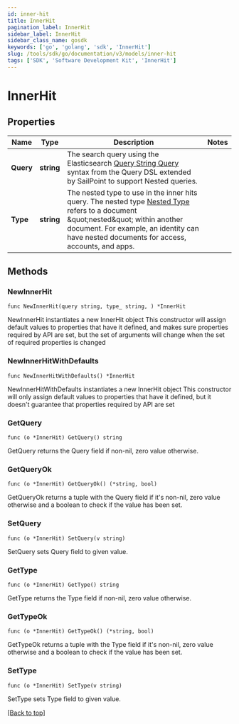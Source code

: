 ```yaml
---
id: inner-hit
title: InnerHit
pagination_label: InnerHit
sidebar_label: InnerHit
sidebar_class_name: gosdk
keywords: ['go', 'golang', 'sdk', 'InnerHit'] 
slug: /tools/sdk/go/documentation/v3/models/inner-hit
tags: ['SDK', 'Software Development Kit', 'InnerHit']
---
```


# InnerHit

## Properties

Name | Type | Description | Notes
------------ | ------------- | ------------- | -------------
**Query** | **string** | The search query using the Elasticsearch [Query String Query](https://www.elastic.co/guide/en/elasticsearch/reference/5.2/query-dsl-query-string-query.html#query-string) syntax from the Query DSL extended by SailPoint to support Nested queries. | 
**Type** | **string** | The nested type to use in the inner hits query.  The nested type [Nested Type](https://www.elastic.co/guide/en/elasticsearch/reference/current/nested.html) refers to a document \&quot;nested\&quot; within another document. For example, an identity can have nested documents for access, accounts, and apps. | 

## Methods

### NewInnerHit

`func NewInnerHit(query string, type_ string, ) *InnerHit`

NewInnerHit instantiates a new InnerHit object
This constructor will assign default values to properties that have it defined,
and makes sure properties required by API are set, but the set of arguments
will change when the set of required properties is changed

### NewInnerHitWithDefaults

`func NewInnerHitWithDefaults() *InnerHit`

NewInnerHitWithDefaults instantiates a new InnerHit object
This constructor will only assign default values to properties that have it defined,
but it doesn't guarantee that properties required by API are set

### GetQuery

`func (o *InnerHit) GetQuery() string`

GetQuery returns the Query field if non-nil, zero value otherwise.

### GetQueryOk

`func (o *InnerHit) GetQueryOk() (*string, bool)`

GetQueryOk returns a tuple with the Query field if it's non-nil, zero value otherwise
and a boolean to check if the value has been set.

### SetQuery

`func (o *InnerHit) SetQuery(v string)`

SetQuery sets Query field to given value.


### GetType

`func (o *InnerHit) GetType() string`

GetType returns the Type field if non-nil, zero value otherwise.

### GetTypeOk

`func (o *InnerHit) GetTypeOk() (*string, bool)`

GetTypeOk returns a tuple with the Type field if it's non-nil, zero value otherwise
and a boolean to check if the value has been set.

### SetType

`func (o *InnerHit) SetType(v string)`

SetType sets Type field to given value.



[[Back to top]](#) 


